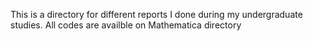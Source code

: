 This is a directory for different reports I done during my undergraduate studies. All codes are availble on Mathematica directory
